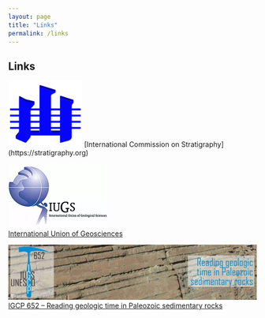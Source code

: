 ```yaml
---
layout: page
title: "Links"
permalink: /links
---
```

## Links
<img src="images/logo-isc-3D-dark.png" style="width:150px;" />  
[International Commission on Stratigraphy](https://stratigraphy.org)


![](images/logo-iugs.webp)  
[International Union of Geosciences](https://www.iugs.org/)


![](images/IGCP652.jpg)  
[IGCP 652 – Reading geologic time in Paleozoic sedimentary rocks](http://www.geolsed.ulg.ac.be/IGCP_652/index.html)